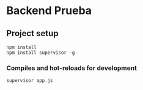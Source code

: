 # Backend Prueba

## Project setup
```
npm install
npm install supervisor -g
```

### Compiles and hot-reloads for development
```
supervisor app.js
```
